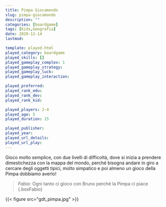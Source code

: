 ```yaml
---
title: Pimpa Giocamondo
slug: pimpa-giocamondo
description: ""
categories: [boardgame]
tags: [Kids,Geografia]
date: 2020-12-14
lastmod: 

template: played.html
played_category: boardgame
played_skills: []
played_gameplay_complex: 1
played_gameplay_strategy: 
played_gameplay_luck: 
played_gameplay_interaction: 

played_preferred: 
played_rank_edu: 
played_rank_dev: 
played_rank_kid: 

played_players: 2-4
played_age: 5
played_duration: 15

played_publisher: 
played_year: 
played_url_details: 
played_url_play: 
---
```


Gioco molto semplice, con due livelli di difficoltà, dove si inizia a prendere dimestichezza con la mappa del mondo, perché bisogna andare in giro a cercare degli oggetti tipici, molto simpatico e poi almeno un gioco della Pimpa dobbiamo averlo!

> *Fabio:*
> Ogni tanto ci gioco con Bruno perché la Pimpa ci piace
{.boxFabio}

{{< figure src="gdt_pimpa.jpg" >}}
